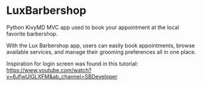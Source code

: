 # LuxBarbershop
Python KivyMD MVC app used to book your appointment at the local favorite barbershop. 

With the Lux Barbershop app, users can easily book appointments, browse available services, 
and manage their grooming preferences all in one place.

Inspiration for login screen was found in this tutorial:
https://www.youtube.com/watch?v=6JfwUlGLXFM&ab_channel=SBDeveloper
